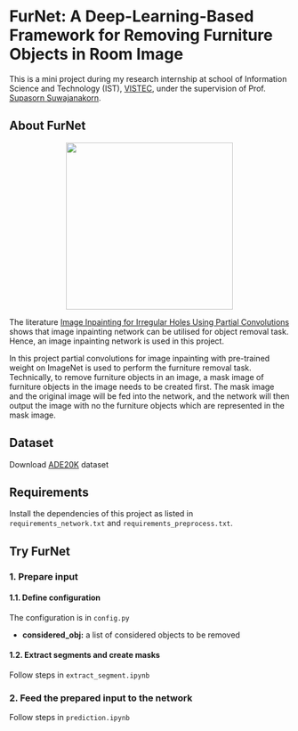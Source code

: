 # FurNet: A Deep-Learning-Based Framework for Removing Furniture Objects in Room Image
This is a mini project during my research internship at school of Information Science and Technology (IST), [VISTEC](https://www.vistec.ac.th/home/), under the supervision of Prof. [Supasorn Suwajanakorn](https://www.supasorn.com/).

## About FurNet
<p align="center">
  <img src="https://github.com/Skydddoogg/furniture-removal/blob/master/project_images/furnet1.png" width="300"/>
</p>

The literature [Image Inpainting for Irregular Holes Using Partial Convolutions](https://arxiv.org/abs/1804.07723) shows that image inpainting network can be utilised for object removal task. Hence, an image inpainting network is used in this project.

In this project partial convolutions for image inpainting with pre-trained weight on ImageNet is used to perform the furniture removal task. Technically, to remove furniture objects in an image, a mask image of furniture objects in the image needs to be created first. The mask image and the original image will be fed into the network, and the network will then output the image with no the furniture objects which are represented in the mask image.

## Dataset

Download [ADE20K](https://groups.csail.mit.edu/vision/datasets/ADE20K/) dataset 

## Requirements

Install the dependencies of this project as listed in `requirements_network.txt` and `requirements_preprocess.txt`.

## Try FurNet
### 1. Prepare input
#### 1.1. Define configuration

The configuration is in `config.py`
* **considered_obj:** a list of considered objects to be removed

#### 1.2. Extract segments and create masks

Follow steps in `extract_segment.ipynb`

### 2. Feed the prepared input to the network

Follow steps in `prediction.ipynb`
